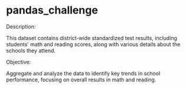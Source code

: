 # pandas_challenge

Description:

This dataset contains district-wide standardized test results, including students' math and reading scores, along with various details about the schools they attend.

Objective:

Aggregate and analyze the data to identify key trends in school performance, focusing on overall results in math and reading.
